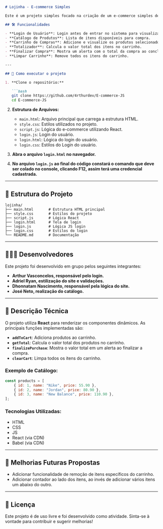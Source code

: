 ```markdown
# Lojinha - E-commerce Simples

Este é um projeto simples focado na criação de um e-commerce simples desenvolvido em HTML, CSS e React CDN. 

## 🛠️ Funcionalidades

- **Login de Usuário**: Login antes de entrar no sistema para visualizar a loja.
- **Catálogo de Produtos**: Lista de itens disponíveis para compra.
- **Carrinho de Compras**: Adicione e visualize os produtos selecionados.
- **Totalizador**: Calcula o valor total dos itens no carrinho.
- **Finalizar Compra**: Mostra um alerta com o total da compra ao concluir.
- **Limpar Carrinho**: Remove todos os itens do carrinho.

---

## 🚀 Como executar o projeto

1. **Clone o repositório:**

   ```bash
   git clone https://github.com/4rthurdev/E-commerce-JS
   cd E-commerce-JS
   ```

2. **Estrutura de Arquivos:**
   - `main.html`: Arquivo principal que carrega a estrutura HTML.
   - `style.css`: Estilos utilizados no projeto.
   - `script.js`: Lógica do e-commerce utilizando React.
   - `login.js`: Login do usuário.
   - `login.html`: Lógica do login do usuário.
   - `login.css`: Estilos do Login do usuário.

3. **Abra o arquivo `login.html` no navegador.**

4. **No arquivo `login.js` ao final do código constará o comando que deve ser colado no console, clicando F12, assim terá uma credencial cadastrada.**
---

## 📂 Estrutura do Projeto

```
lojinha/
├── main.html       # Estrutura HTML principal
├── style.css       # Estilos do projeto
├── script.js       # Lógica React
├── login.html      # Tela de login
├── login.js        # Lógica JS login
├── login.css       # Estilos do login
└── README.md       # Documentação
```

---

## 🧑‍🤝‍🧑 Desenvolvedores

Este projeto foi desenvolvido em grupo pelos seguintes integrantes:

- **Arthur Vasconcelos, responsável pelo login.**
- **Adriel Ryan, estilização do site e validações.**
- **Dhonnatam Nascimento, responsável pela lógica do site.**
- **José Neto, realização do catálogo.**

---

## 📝 Descrição Técnica

O projeto utiliza **React** para renderizar os componentes dinâmicos. As principais funções implementadas são:

- **`addToCart`**: Adiciona produtos ao carrinho.
- **`getTotal`**: Calcula o valor total dos produtos no carrinho.
- **`finalizePurchase`**: Mostra o valor total em um alerta ao finalizar a compra.
- **`clearCart`**: Limpa todos os itens do carrinho.

### Exemplo de Catálogo:
```javascript
const products = [
    { id: 1, name: "Nike", price: 55.90 },
    { id: 2, name: "Jordan", price: 80.90 },
    { id: 3, name: "New Balance", price: 110.90 },
];
```

### Tecnologias Utilizadas:
- HTML
- CSS
- JS
- React (via CDN)
- Babel (via CDN)

---

## 🌟 Melhorias Futuras Propostas

- Adicionar funcionalidade de remoção de itens específicos do carrinho.
- Adicionar contador ao lado dos itens, ao invés de adicionar vários itens um abaixo do outro.

---

## 📜 Licença

Este projeto é de uso livre e foi desenvolvido como atividade. Sinta-se à vontade para contribuir e sugerir melhorias!
``` 
